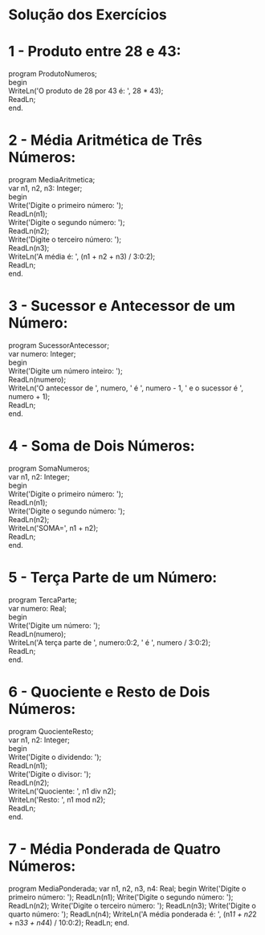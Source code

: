# Solução dos Exercícios  
# 1 - Produto entre 28 e 43:  

program ProdutoNumeros;  
begin  
  WriteLn('O produto de 28 por 43 é: ', 28 * 43);  
  ReadLn;  
end.  

# 2 - Média Aritmética de Três Números:  

program MediaAritmetica;  
var n1, n2, n3: Integer;  
begin  
  Write('Digite o primeiro número: ');  
  ReadLn(n1);  
  Write('Digite o segundo número: ');  
  ReadLn(n2);  
  Write('Digite o terceiro número: ');  
  ReadLn(n3);  
  WriteLn('A média é: ', (n1 + n2 + n3) / 3:0:2);  
  ReadLn;  
end.  

# 3 - Sucessor e Antecessor de um Número:

program SucessorAntecessor;  
var numero: Integer;  
begin  
  Write('Digite um número inteiro: ');  
  ReadLn(numero);  
  WriteLn('O antecessor de ', numero, ' é ', numero - 1, ' e o sucessor é ', numero + 1);  
  ReadLn;  
end.  

# 4 - Soma de Dois Números:

program SomaNumeros;  
var n1, n2: Integer;  
begin  
  Write('Digite o primeiro número: ');  
  ReadLn(n1);  
  Write('Digite o segundo número: ');  
  ReadLn(n2);  
  WriteLn('SOMA=', n1 + n2);  
  ReadLn;  
end.  

# 5 - Terça Parte de um Número:

program TercaParte;  
var numero: Real;  
begin  
  Write('Digite um número: ');  
  ReadLn(numero);  
  WriteLn('A terça parte de ', numero:0:2, ' é ', numero / 3:0:2);  
  ReadLn;  
end.  

# 6 - Quociente e Resto de Dois Números:

program QuocienteResto;  
var n1, n2: Integer;  
begin  
  Write('Digite o dividendo: ');  
  ReadLn(n1);  
  Write('Digite o divisor: ');  
  ReadLn(n2);  
  WriteLn('Quociente: ', n1 div n2);  
  WriteLn('Resto: ', n1 mod n2);  
  ReadLn;  
end.  

# 7 - Média Ponderada de Quatro Números:

program MediaPonderada;
var n1, n2, n3, n4: Real;
begin
  Write('Digite o primeiro número: ');
  ReadLn(n1);
  Write('Digite o segundo número: ');
  ReadLn(n2);
  Write('Digite o terceiro número: ');
  ReadLn(n3);
  Write('Digite o quarto número: ');
  ReadLn(n4);
  WriteLn('A média ponderada é: ', (n1*1 + n2*2 + n3*3 + n4*4) / 10:0:2);
  ReadLn;
end.

